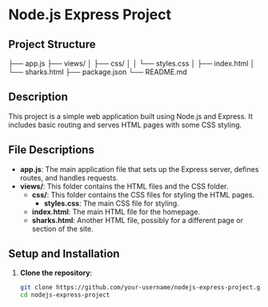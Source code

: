 # Node.js Express Project

## Project Structure
├── app.js
├── views/
│ ├── css/
│ │ └── styles.css
│ ├── index.html
│ └── sharks.html
├── package.json
└── README.md



## Description

This project is a simple web application built using Node.js and Express. It includes basic routing and serves HTML pages with some CSS styling.

## File Descriptions

- **app.js**: The main application file that sets up the Express server, defines routes, and handles requests.
- **views/**: This folder contains the HTML files and the CSS folder.
  - **css/**: This folder contains the CSS files for styling the HTML pages.
    - **styles.css**: The main CSS file for styling.
  - **index.html**: The main HTML file for the homepage.
  - **sharks.html**: Another HTML file, possibly for a different page or section of the site.

## Setup and Installation

1. **Clone the repository**:
   ```bash
   git clone https://github.com/your-username/nodejs-express-project.git
   cd nodejs-express-project
